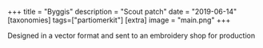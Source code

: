 +++
title = "Byggis"
description = "Scout patch"
date = "2019-06-14"
[taxonomies]
tags=["partiomerkit"]
[extra]
image = "main.png"
+++

Designed in a vector format and sent to an embroidery shop for production
